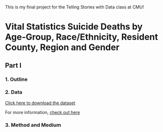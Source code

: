 This is my final project for the Telling Stories with Data class at CMU!

# **Vital Statistics Suicide Deaths by Age-Group, Race/Ethnicity, Resident County, Region and Gender**

## **Part I**

### 1. Outline


### 2. Data
[Click here to download the dataset](https://health.data.ny.gov/api/views/j6fz-a4ta/rows.csv?accessType=DOWNLOAD)

For more information, [check out here](https://healthdata.gov/dataset/vital-statistics-suicide-deaths-age-group-raceethnicity-resident-county-region-and-gender)
### 3. Method and Medium
